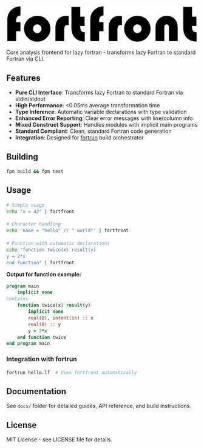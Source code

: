 ![fortfront](media/logo.svg)

Core analysis frontend for lazy fortran - transforms lazy Fortran to standard Fortran via CLI.

## Features

- **Pure CLI Interface**: Transforms lazy Fortran to standard Fortran via stdin/stdout
- **High Performance**: <0.05ms average transformation time  
- **Type Inference**: Automatic variable declarations with type validation
- **Enhanced Error Reporting**: Clear error messages with line/column info
- **Mixed Construct Support**: Handles modules with implicit main programs
- **Standard Compliant**: Clean, standard Fortran code generation
- **Integration**: Designed for [fortrun](https://github.com/lazy-fortran/fortrun) build orchestrator

## Building

```bash
fpm build && fpm test
```

## Usage

```bash
# Simple usage
echo "x = 42" | fortfront

# Character handling  
echo 'name = "hello" // " world"' | fortfront

# Function with automatic declarations
echo "function twice(x) result(y)
y = 2*x
end function" | fortfront
```

**Output for function example:**
```fortran
program main
    implicit none
contains
    function twice(x) result(y)
        implicit none
        real(8), intent(in) :: x
        real(8) :: y
        y = 2*x
    end function twice
end program main
```

### Integration with fortrun

```bash
fortrun hello.lf  # Uses fortfront automatically
```

## Documentation

See `docs/` folder for detailed guides, API reference, and build instructions.

## License

MIT License - see LICENSE file for details.

